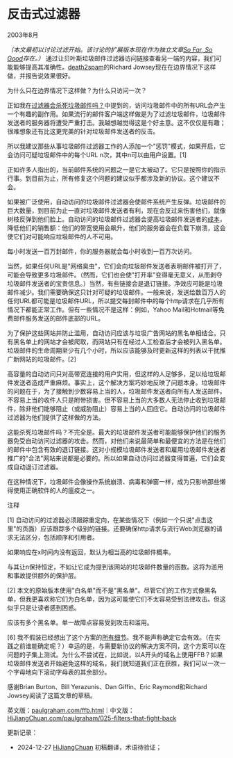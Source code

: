 
# 反击式过滤器

2003年8月

*（本文最初以讨论过滤开始。该讨论的扩展版本现在作为独立文章[So Far, So Good](https://hijiangchuan.com/paulgraham/000-01-So-Far-So-Good)存在。）* 通过让贝叶斯垃圾邮件过滤器访问链接查看另一端的内容，我们可能能够提高其准确性。[death2spam](http://death2spam.com)的Richard Jowsey现在在边界情况下这样做，并报告说效果很好。

为什么只在边界情况下这样做？为什么只访问一次？

正如我在[过滤器会杀死垃圾邮件吗？](https://hijiangchuan.com/paulgraham/EXTRA050-Will-Filters-Kill-Spam)中提到的，访问垃圾邮件中的所有URL会产生一个有趣的副作用。如果流行的邮件客户端这样做是为了过滤垃圾邮件，垃圾邮件发送者的服务器将遭受严重打击。我越想越觉得这是个好主意。这不仅仅是有趣；很难想象还有比这更完美的针对垃圾邮件发送者的反击。

所以我建议那些从事垃圾邮件过滤器工作的人添加一个"惩罚"模式，如果开启，它会访问可疑垃圾邮件中的每个URL n次，其中n可以由用户设置。[1]

正如许多人指出的，当前邮件系统的问题之一是它太被动了。它只是按照你的指示行事。到目前为止，所有修复这个问题的建议似乎都涉及新的协议。这个建议不会。

如果被广泛使用，自动访问的垃圾邮件过滤器会使邮件系统产生反弹。垃圾邮件的巨大数量，到目前为止一直对垃圾邮件发送者有利，现在会反过来伤害他们，就像树枝反弹到他们脸上。自动访问的垃圾邮件过滤器会提高垃圾邮件发送者的[成本](http://www.bork.ca/pics/?path=incoming&img=bill.jpg)，降低他们的销售额：他们的带宽使用会飙升，他们的服务器会在负载下崩溃，这会使它们对可能响应垃圾邮件的人不可用。

每小时发送一百万封邮件，你的服务器就会每小时收到一百万次访问。

当然，如果任何URL是"网络臭虫"，它们会向垃圾邮件发送者表明邮件被打开了，可能会导致更多垃圾邮件。（然而，它们也会使"打开率"变得毫无意义，从而剥夺垃圾邮件发送者的宝贵信息。）当然，有些链接会是退订链接。净效应可能是垃圾邮件减少。我们需要确保这只针对可疑的垃圾邮件。一般来说，发送给数百万人的任何URL都可能是垃圾邮件URL，所以提交每封邮件中的每个http请求在几乎所有情况下都能正常工作。但有一些情况不是这样：例如，Yahoo Mail和Hotmail等免费邮件服务发送的邮件底部的URL。

为了保护这些网站并防止滥用，自动访问应该与垃圾广告网站的黑名单相结合。只有黑名单上的网站才会被爬取，而网站只有在经过人工检查后才会被列入黑名单。垃圾邮件的生命周期至少有几个小时，所以应该能够及时更新这样的列表以干扰推广新网站的垃圾邮件。[2]

高容量的自动访问只对高带宽连接的用户实用，但这样的人足够多，足以给垃圾邮件发送者造成严重麻烦。事实上，这个解决方案巧妙地反映了问题本身。垃圾邮件的问题在于，为了接触到少数容易上当的人，垃圾邮件发送者向所有人发送邮件。不容易上当的收件人只是附带损害。但不容易上当的大多数人无法停止收到垃圾邮件，除非他们能够阻止（或威胁阻止）容易上当的人回应它。自动访问的垃圾邮件过滤器为他们提供了这样做的方法。

这能杀死垃圾邮件吗？不完全是。最大的垃圾邮件发送者可能能够保护他们的服务器免受自动访问过滤器的攻击。然而，对他们来说最简单和最便宜的方法是在他们的邮件中包含有效的退订链接。这对小规模垃圾邮件发送者和雇用垃圾邮件发送者推广的"合法"网站来说都是必要的。所以如果自动访问过滤器变得普遍，它们会变成自动退订过滤器。

在这种情况下，垃圾邮件会像操作系统崩溃、病毒和弹窗一样，成为只影响那些懒得使用正确软件的人的瘟疫之一。

注释

[1] 自动访问的过滤器必须跟踪重定向，在某些情况下（例如一个只说"点击这里"的页面）应该跟踪多个级别的链接。还要确保http请求与流行Web浏览器的请求无法区分，包括顺序和引用者。

如果响应在x时间内没有返回，默认为相当高的垃圾邮件概率。

与其让n保持恒定，不如让它成为提到该网站的垃圾邮件数量的函数。这将为滥用和事故提供额外的保护层。

[2] 本文的原始版本使用"白名单"而不是"黑名单"。尽管它们的工作方式像黑名单，但我更喜欢称它们为白名单，因为这可能使它们不太容易受到法律攻击。但这似乎只是让读者感到困惑。

应该有多个黑名单。单一故障点容易受到攻击和滥用。

[6] 我不假装已经想出了这个方案的[所有细节](https://hijiangchuan.com/paulgraham/000-02-FFB-FAQ)。我不能声称确定它会有效。（在实践之前谁能确定呢？）幸运的是，与需要新协议的解决方案不同，这个方案可以在问题的子集上测试。为什么不尝试在，比如说，以A开头的域名上使用FFB？如果垃圾邮件发送者开始避免这样的域名，我们就知道我们正在获胜，我们可以一次一个字母地向下滚动字母表的其余部分。

感谢Brian Burton、Bill Yerazunis、Dan Giffin、Eric Raymond和Richard Jowsey阅读了这篇文章的草稿。

英文版：[paulgraham.com/ffb.html](https://paulgraham.com/ffb.html)｜中文版：[HiJiangChuan.com/paulgraham/025-filters-that-fight-back](https://hijiangchuan.com/paulgraham/025-filters-that-fight-back)

更新记录：
- 2024-12-27 [HiJiangChuan](https://hijiangchuan.com) 初稿翻译，术语待验证；
